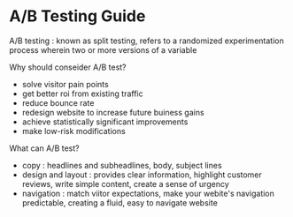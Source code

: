 # A/B Testing Guide

A/B testing :  known as split testing, refers to a randomized experimentation process wherein two or more versions of a variable

Why should conseider A/B test?
- solve visitor pain points
- get better roi from existing traffic
- reduce bounce rate
- redesign website to increase future buiness gains
- achieve statistically significant improvements
- make low-risk modifications

What can A/B test?
- copy : headlines and subheadlines, body, subject lines
- design and layout : provides clear information, highlight customer reviews, write simple content, create a sense of urgency
- navigation : match viitor expectations, make your webite's navigation predictable, creating a fluid, easy to navigate website
